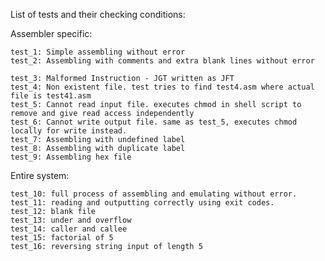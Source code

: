 List of tests and their checking conditions:

Assembler specific:

    test_1: Simple assembling without error
    test_2: Assembling with comments and extra blank lines without error

    test_3: Malformed Instruction - JGT written as JFT
    test_4: Non existent file. test tries to find test4.asm where actual file is test41.asm
    test_5: Cannot read input file. executes chmod in shell script to remove and give read access independently
    test_6: Cannot write output file. same as test_5, executes chmod locally for write instead.
    test_7: Assembling with undefined label
    test_8: Assembling with duplicate label
    test_9: Assembling hex file

Entire system:

    test_10: full process of assembling and emulating without error.
    test_11: reading and outputting correctly using exit codes.
    test_12: blank file
    test_13: under and overflow
    test_14: caller and callee
    test_15: factorial of 5
    test_16: reversing string input of length 5